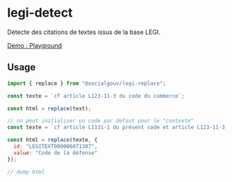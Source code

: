 # legi-detect

Détecte des citations de textes issus de la base LEGI.

[Demo : Playground](https://socialgouv.github.io/legi-detect)

## Usage

```js
import { replace } from "@socialgouv/legi-replace";

const texte = `cf article L123-11-3 du code du commerce`;

const html = replace(text);

// on peut initialiser un code par défaut pour le "contexte"
const texte = `cf article L1131-1 du présent code et article L123-11-3 du code du commerce`;

const html = replace(texte, {
  id: "LEGITEXT000006071307",
  value: "Code de la défense"
});

// dump html
```
